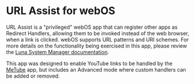 # URL Assist for webOS

URL Assist is a "privileged" webOS app that can register other apps as Redirect Handlers, allowing them to be invoked instead of the web browser, when a link is clicked. webOS supports URL patterns and URI schemes. For more details on the functionality being exercised in this app, please review the [Luna System Manager documentation](https://kylemaas.github.io/luna-sysmgr/com_palm_application_manager.htm#com_palm_application_manager_add_redirect_handler).

This app was designed to enable YouTube links to be handled by the [MeTube](https://github.com/codepoet80/webos-metube) app, but includes an Advanced mode where custom handlers can be added or removed.